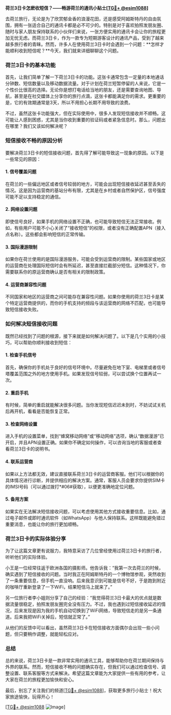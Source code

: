 **荷兰3日卡怎麽收短信？——畅游荷兰的通讯小贴士[[TG💪+ @esim1088](https://t.me/s/esim1088)]**

去荷兰旅行，无论是为了欣赏郁金香的浪漫花田，还是感受阿姆斯特丹的自由氛围，拥有一张适合自己的通讯卡都是必不可少的。特别是对于喜欢拍照发朋友圈、随时与家人朋友保持联系的小伙伴们来说，一张方便实用的通讯卡会让你的旅程更加无忧无虑。而荷兰3日卡，作为一款专为短期游客设计的通讯产品，受到了越来越多旅行者的青睐。然而，许多人在使用荷兰3日卡时会遇到一个问题：**怎样才能顺利收到短信呢？**今天，我们就来详细聊聊这个问题。

### 荷兰3日卡的基本功能

首先，让我们简单了解一下荷兰3日卡的功能。这张卡通常包含一定量的本地通话分钟数、短信数量以及移动数据流量。对于计划在荷兰短暂停留的人来说，它是一个性价比很高的选择。无论你是想打电话给当地的朋友，还是需要查询地图、导航，甚至是在社交媒体上分享你的旅行点滴，这张卡都能满足你的需求。更重要的是，它的有效期通常是3天，所以不用担心长期不用导致的浪费。

不过，虽然这张卡功能强大，但在实际使用中，很多人发现短信接收并不顺畅。这可能让人感到困惑，尤其是当你收到重要的验证码或者紧急信息时。那么，问题出在哪里？我们又该如何解决呢？

### 短信接收不畅的原因分析

要解决荷兰3日卡的短信接收问题，首先得了解可能导致这一现象的原因。以下是一些常见的原因：

#### 1. **信号覆盖问题**
   在荷兰的一些偏远地区或者信号较弱的地方，可能会出现短信接收延迟甚至丢失的情况。这是因为运营商的基站分布有限，尤其是在乡村或者自然保护区，信号强度可能不足以支持稳定的通信。

#### 2. **网络设置问题**
   即使信号良好，如果手机的网络设置不正确，也可能导致短信无法正常接收。例如，有些用户可能不小心关闭了“接收短信”的权限，或者没有正确配置APN（接入点名称）。这些都会影响短信的正常传输。

#### 3. **国际漫游限制**
   如果你在荷兰使用的是国际漫游服务，可能会受到运营商的限制。某些国家或地区的运营商在处理国际短信时会有所延迟，甚至直接拦截部分短信。这种情况下，你需要联系你的原运营商确认是否有相关的限制政策。

#### 4. **运营商兼容性问题**
   不同国家和地区的运营商之间可能存在兼容性问题。如果你使用的荷兰3日卡是某个特定运营商提供的，而你的手机支持的频段与该运营商的网络不匹配，也可能导致短信接收失败。

### 如何解决短信接收问题

既然已经找到了问题的根源，接下来就是如何解决问题了。以下是几个实用的小技巧，可以帮助你顺利接收到短信：

#### 1. **检查手机信号**
   首先，确保你的手机处于良好的信号环境中。尽量避免在地下室、电梯里或者信号塔覆盖范围之外的地方使用手机。如果发现信号较弱，可以尝试换个位置再试一次。

#### 2. **重启手机**
   有时候，简单的重启就能解决很多问题。当你发现短信迟迟未到时，不妨试试关机后再开机，看看是否能恢复正常。

#### 3. **检查网络设置**
   进入手机的设置菜单，找到“蜂窝移动网络”或“移动网络”选项，确认“数据漫游”已开启，并且APN设置正确。如果你不确定如何操作，可以咨询当地的客服或者查看荷兰3日卡的说明书。

#### 4. **联系运营商**
   如果以上方法都无效，建议直接联系荷兰3日卡的运营商客服。他们可以根据你的具体情况进行诊断，并提供相应的解决方案。通常，客服人员会要求你提供SIM卡的IMSI号码（可以通过拨打*#06#获取），以便更准确地定位问题。

#### 5. **备用方案**
   如果实在无法解决短信接收问题，可以考虑使用其他方式接收重要信息。比如，通过电子邮件或即时通讯软件（如WhatsApp）与他人保持联系。这样既能避免错过重要消息，也能让你的旅行更加顺畅。

### 荷兰3日卡的实际体验分享

为了让这篇文章更有说服力，我特意采访了几位曾经使用过荷兰3日卡的旅行者，听听他们的实际体验。

小王是一位经常往返于欧洲各国的摄影师。他告诉我：“我第一次去荷兰的时候，确实遇到了短信接收的问题。当时我正在阿姆斯特丹的一个博物馆参观，突然收到了一条重要信息，但手机一直没响。后来我意识到可能是信号不好，于是跑到附近的咖啡厅重新登录了一下WiFi，结果短信马上就来了。”

另一位旅行者李小姐则分享了自己的经验：“我觉得荷兰3日卡最大的优点就是数据流量很稳定，拍照发朋友圈完全没有压力。不过，我也遇到过短信接收延迟的情况，后来发现是因为我的手机自动切换到了WiFi网络，导致短信走的是另一条通道。后来我把WiFi关掉后，短信就正常了。”

从他们的反馈中可以看出，虽然荷兰3日卡在短信接收方面偶尔会出现一些小问题，但只要稍作调整，就能轻松应对。

### 总结

总的来说，荷兰3日卡是一款非常实用的通讯工具，能够帮助你在荷兰期间保持与外界的联系。然而，短信接收不畅的问题确实存在，但我们可以通过检查信号、调整设置、联系客服等方式来解决。希望这篇文章能为大家提供一些有用的参考，让大家在荷兰的旅程更加愉快和安心。

最后，别忘了关注我们的频道[[TG💪+ @esim1088](https://t.me/s/esim1088)]，获取更多旅行小贴士！祝大家旅途愉快，玩得开心！

[[TG💪+ @esim1088](https://t.me/s/esim1088) ![Image](https://i.postimg.cc/4NQfJmqS/Snipaste-2025-05-13-00-14-12.png)]